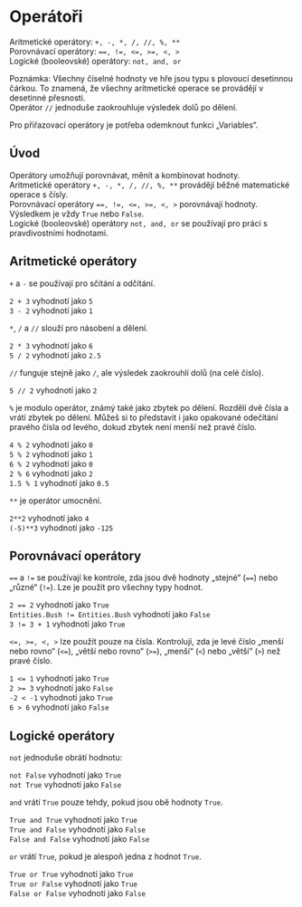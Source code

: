 # Operátoři
Aritmetické operátory: `+, -, *, /, //, %, **`  
Porovnávací operátory: `==, !=, <=, >=, <, >`  
Logické (booleovské) operátory: `not, and, or`

Poznámka: Všechny číselné hodnoty ve hře jsou typu s plovoucí desetinnou čárkou. To znamená, že všechny aritmetické operace se provádějí v desetinné přesnosti.  
Operátor `//` jednoduše zaokrouhluje výsledek dolů po dělení.

Pro přiřazovací operátory je potřeba odemknout funkci „Variables“.

## Úvod
Operátory umožňují porovnávat, měnit a kombinovat hodnoty.  
Aritmetické operátory `+, -, *, /, //, %, **` provádějí běžné matematické operace s čísly.  
Porovnávací operátory `==, !=, <=, >=, <, >` porovnávají hodnoty. Výsledkem je vždy `True` nebo `False`.  
Logické (booleovské) operátory `not, and, or` se používají pro práci s pravdivostními hodnotami.

## Aritmetické operátory
`+` a `-` se používají pro sčítání a odčítání.

`2 + 3` vyhodnotí jako `5`  
`3 - 2` vyhodnotí jako `1`

`*`, `/` a `//` slouží pro násobení a dělení.

`2 * 3` vyhodnotí jako `6`  
`5 / 2` vyhodnotí jako `2.5`

`//` funguje stejně jako `/`, ale výsledek zaokrouhlí dolů (na celé číslo).

`5 // 2` vyhodnotí jako `2`

`%` je modulo operátor, známý také jako zbytek po dělení. Rozdělí dvě čísla a vrátí zbytek po dělení. Můžeš si to představit i jako opakované odečítání pravého čísla od levého, dokud zbytek není menší než pravé číslo.

`4 % 2` vyhodnotí jako `0`  
`5 % 2` vyhodnotí jako `1`  
`6 % 2` vyhodnotí jako `0`  
`2 % 6` vyhodnotí jako `2`  
`1.5 % 1` vyhodnotí jako `0.5`

`**` je operátor umocnění.

`2**2` vyhodnotí jako `4`  
`(-5)**3` vyhodnotí jako `-125`

## Porovnávací operátory
`==` a `!=` se používají ke kontrole, zda jsou dvě hodnoty „stejné“ (`==`) nebo „různé“ (`!=`). Lze je použít pro všechny typy hodnot.

`2 == 2` vyhodnotí jako `True`  
`Entities.Bush != Entities.Bush` vyhodnotí jako `False`  
`3 != 3 + 1` vyhodnotí jako `True`

`<=, >=, <, >` lze použít pouze na čísla. Kontrolují, zda je levé číslo „menší nebo rovno“ (`<=`), „větší nebo rovno“ (`>=`), „menší“ (`<`) nebo „větší“ (`>`) než pravé číslo.

`1 <= 1` vyhodnotí jako `True`  
`2 >= 3` vyhodnotí jako `False`  
`-2 < -1` vyhodnotí jako `True`  
`6 > 6` vyhodnotí jako `False`

## Logické operátory
`not` jednoduše obrátí hodnotu:

`not False` vyhodnotí jako `True`  
`not True` vyhodnotí jako `False`

`and` vrátí `True` pouze tehdy, pokud jsou obě hodnoty `True`.

`True and True` vyhodnotí jako `True`  
`True and False` vyhodnotí jako `False`  
`False and False` vyhodnotí jako `False`

`or` vrátí `True`, pokud je alespoň jedna z hodnot `True`.

`True or True` vyhodnotí jako `True`  
`True or False` vyhodnotí jako `True`  
`False or False` vyhodnotí jako `False`